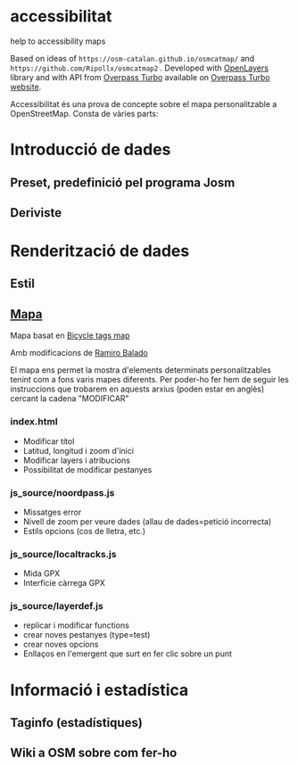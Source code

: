 

# accessibilitat
help to accessibility maps

Based on ideas of `https://osm-catalan.github.io/osmcatmap/` and `https://github.com/Ripollx/osmcatmap2` .
Developed with [OpenLayers](https://openlayers.org/) library  and with API from [Overpass Turbo](https://wiki.openstreetmap.org/wiki/Overpass_turbo) available on [Overpass Turbo website](https://overpass-turbo.eu/).

Accessibilitat és una prova de concepte sobre el mapa personalitzable a OpenStreetMap. Consta de vàries parts:

# Introducció de dades
## Preset, predefinició pel programa Josm
## Deriviste

# Renderització de dades
## Estil
## [Mapa](http://yopaseopor.github.io/accessibilitat/map)

Mapa basat en [Bicycle tags map](https://wiki.openstreetmap.org/wiki/Bicycle_tags_map)

Amb modificacions de [Ramiro Balado](https://github.com/Qjammer)

El mapa ens permet la mostra d'elements determinats personalitzables tenint com a fons varis mapes diferents.
Per poder-ho fer hem de seguir les instruccions que trobarem en aquests arxius (poden estar en anglès) cercant la cadena "MODIFICAR"

### index.html

* Modificar títol
* Latitud, longitud i zoom d'inici
* Modificar layers i atribucions
* Possibilitat de modificar pestanyes

### js_source/noordpass.js 

* Missatges error
* Nivell de zoom per veure dades (allau de dades=petició incorrecta)
* Estils opcions (cos de lletra, etc.)

### js_source/localtracks.js

* Mida GPX
* Interfície càrrega GPX

### js_source/layerdef.js

* replicar i modificar functions
* crear noves pestanyes (type=test)
* crear noves opcions
* Enllaços en l'emergent que surt en fer clic sobre un punt

# Informació i estadística
## Taginfo (estadístiques)
## Wiki a OSM sobre com fer-ho